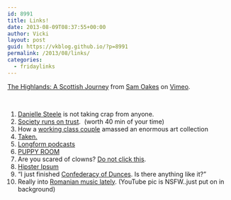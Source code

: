 ```yaml
---
id: 8991
title: Links!
date: 2013-08-09T08:37:55+00:00
author: Vicki
layout: post
guid: https://vkblog.github.io/?p=8991
permalink: /2013/08/links/
categories:
  - fridaylinks
---
```

[The Highlands: A Scottish Journey](http://vimeo.com/54574717) from [Sam Oakes](http://vimeo.com/user1268645) on [Vimeo](https://vimeo.com).

&nbsp;

  1. <a href="http://the-toast.net/2013/08/07/danielle-steel-still-a-writer-after-all-these-years/" target="_blank">Danielle Steele</a> is not taking crap from anyone.
  2. <a href="https://www.youtube.com/watch?v=m3NJ-Ow2Lvg" target="_blank">Society runs on trust</a>.  (worth 40 min of your time)
  3. How a <a href="http://mentalfloss.com/article/48844/how-working-class-couple-amassed-priceless-art-collection" target="_blank">working class couple</a> amassed an enormous art collection
  4. <a href="http://www.newyorker.com/reporting/2013/08/12/130812fa_fact_stillman?currentPage=all" target="_blank">Taken.</a>
  5. <a href="http://longform.org/podcast" target="_blank">Longform podcasts</a>
  6. <a href="https://www.youtube.com/watch?v=1eV70gfih9M" target="_blank">PUPPY ROOM</a>
  7. Are you scared of clowns? <a href="http://www.smithsonianmag.com/arts-culture/The-History-of-Scary-Clowns-217771511.html#Scary-Clowns-Halloween-parade-631.jpg" target="_blank">Do not click this</a>.
  8. <a href="http://hipsteripsum.me/" target="_blank">Hipster Ipsum</a>
  9. &#8220;I just finished <a href="http://www.reddit.com/r/books/comments/1jzu3k/just_finished_a_confederacy_of_dunces_is_it_the/" target="_blank">Confederacy of Dunces</a>. Is there anything like it?&#8221;
 10. Really into <a href="https://www.youtube.com/watch?v=m9aHnAlfTD4" target="_blank">Romanian music lately</a>. (YouTube pic is NSFW..just put on in background)